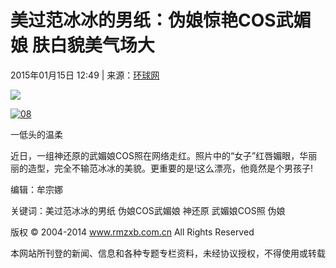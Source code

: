 # 美过范冰冰的男纸：伪娘惊艳COS武媚娘 肤白貌美气场大

2015年01月15日 12:49 | 来源：[环球网](http://www.baidu.com/baidu?word=环球网 )

![](http://www.rmzxb.com.cn/images/fx.jpg)

[![08](../../../../../upload/resources/image/2015/01/15/50538_600x600.jpg)](../../../../../upload/resources/image/2015/01/15/50538.jpg)

一低头的温柔

近日，一组神还原的武媚娘COS照在网络走红。照片中的“女子”红唇媚眼，华丽丽的造型，完全不输范冰冰的美貌。更重要的是!这么漂亮，他竟然是个男孩子!

编辑：牟宗娜

关键词：美过范冰冰的男纸 伪娘COS武媚娘 神还原 武媚娘COS照 伪娘

版权 © 2004-2014 www.rmzxb.com.cn All Rights Reserved

本网站所刊登的新闻、信息和各种专题专栏资料，未经协议授权，不得使用或转载
<!-- tcd_original_link https://www.rmzxb.com.cn/sqmy/hlyh/2015/01/15/431715_7.shtml -->
